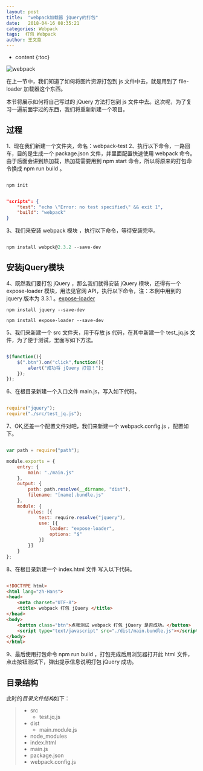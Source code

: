 ```yaml
---
layout: post
title:  "webpack加载器 jQuery的打包"
date:   2018-04-16 08:35:21
categories: Webpack
tags:  打包 Webpack
author: 王文章
---
```


* content
{:toc}

![webpack](https://i.loli.net/2018/04/21/5ada9267452a4.jpg)

在上一节中，我们知道了如何将图片资源打包到 js 文件中去，就是用到了 file-loader 加载器这个东西。

本节将展示如何将自己写过的 jQuery 方法打包到 js 文件中去。这次呢，为了复习一遍前面学过的东西，我们将重新新建一个项目。





## 过程

1、现在我们新建一个文件夹，命名：webpack-test
2、执行以下命令，一路回车，目的是生成一个 package.json 文件，并里面配置快速使用 webpack 命令。由于后面会讲到热加载，热加载需要用到 npm start 命令，所以将原来的打包命令换成 npm run build 。

```js

npm init

```

```json

"scripts": {
    "test": "echo \"Error: no test specified\" && exit 1",
    "build": "webpack"
}

```

3、我们来安装 webpack 模块 ，执行以下命令，等待安装完毕。

```js

npm install webpck@2.3.2 --save-dev

```
## 安装jQuery模块
4、既然我们要打包 jQuery ，那么我们就得安装 jQuery 模块，还得有一个 expose-loader 模块，用法见官网 API，执行以下命令，注：本例中用到的 jquery 版本为 3.3.1 。[expose-loader](https://webpack.js.org/loaders/expose-loader/)

```
npm install jquery --save-dev 

```

```
npm install expose-loader --save-dev 

```

5、我们来新建一个 src 文件夹，用于存放 js 代码，在其中新建一个 test_jq.js 文件，为了便于测试，里面写如下方法。

```js

$(function(){
    $(".btn").on("click",function(){
        alert("成功将 jQuery 打包！");
    });
});

```

6、在根目录新建一个入口文件 main.js，写入如下代码。

```js

require("jquery");
require("./src/test_jq.js");

```


7、OK,还差一个配置文件对吧，我们来新建一个 webpack.config.js ，配置如下。

```js

var path = require("path");

module.exports = {
    entry: {
        main: "./main.js"
    },
    output: {
        path: path.resolve(__dirname, "dist"),
        filename: "[name].bundle.js"
	},
	module: {
    	rules: [{
            test: require.resolve("jquery"),
            use: [{
                loader: "expose-loader",
                options: "$"
            }]
        }]
    }
};


```

8、在根目录新建一个 index.html 文件 写入以下代码。

```html

<!DOCTYPE html>
<html lang="zh-Hans">
<head>
	<meta charset="UTF-8">
	<title> webpack 打包 jQuery </title>
</head>
<body>
	<button class="btn">点我测试 webpack 打包 jQuery 是否成功。</button>
	<script type="text/javascript" src="./dist/main.bundle.js"></script>
</body>
</html>

```

9、最后使用打包命令 npm run build ，打包完成后用浏览器打开此 html 文件，点击按钮测试下，弹出提示信息说明打包 jQuery 成功。

## 目录结构
此时的*目录文件结构*如下：

> - src
>     - test.jq.js
> - dist
>     - main.module.js
> - node_modules
> - index.html
> - main.js
> - package.json
> - webpack.config.js






















